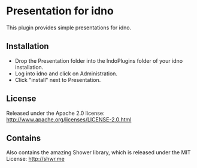 Presentation for idno
================

This plugin provides simple presentations for idno.

Installation
------------

* Drop the Presentation folder into the IndoPlugins folder of your idno installation.
* Log into idno and click on Administration.
* Click "install" next to Presentation.

License
-------

Released under the Apache 2.0 license: http://www.apache.org/licenses/LICENSE-2.0.html

Contains
--------

Also contains the amazing Shower library, which is released under the MIT License: http://shwr.me
